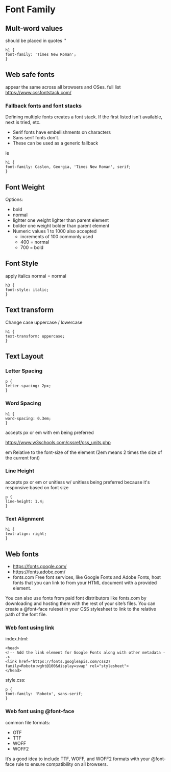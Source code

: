 # Font Family
## Mult-word values
should be placed in quotes ''

    h1 {
    font-family: 'Times New Roman';
    }

## Web safe fonts
appear the same across all browsers and OSes.
full list https://www.cssfontstack.com/

### Fallback fonts and font stacks

Defining multiple fonts creates a font stack. If the first listed isn't available, next is tried, etc.

- Serif fonts have embellishments on characters
- Sans serif fonts don't.
- These can be used as a generic fallback

ie

    h1 {
    font-family: Caslon, Georgia, 'Times New Roman', serif;
    }

## Font Weight
Options:
- bold
- normal
- lighter one weight lighter than parent element
- bolder one weight bolder than parent element
- Numeric values 1 to 1000 also accepted
  - increments of 100 commonly used
  - 400 = normal
  - 700 = bold

## Font Style

apply italics
normal = normal

    h3 {
    font-style: italic;
    }

## Text transform
Change case
uppercase / lowercase
  
    h1 {
    text-transform: uppercase;
    }

## Text Layout

### Letter Spacing

    p {
    letter-spacing: 2px;
    }

### Word Spacing

    h1 {
    word-spacing: 0.3em; 
    }

accepts px or em with em being preferred

https://www.w3schools.com/cssref/css_units.php

em 	Relative to the font-size of the element (2em means 2 times the size of the current font)

### Line Height

accepts px or em or unitless w/ unitless being preferred because it's responsive based on font size

    p {
    line-height: 1.4;
    }

### Text Alignment

    h1 {
    text-align: right;
    }

## Web fonts
- https://fonts.google.com/
- https://fonts.adobe.com/
- fonts.com
Free font services, like Google Fonts and Adobe Fonts, host fonts that you can link to from your HTML document with a provided <link> element.

You can also use fonts from paid font distributors like fonts.com by downloading and hosting them with the rest of your site’s files. You can create a @font-face ruleset in your CSS stylesheet to link to the relative path of the font file. 

### Web font using link

index.html:

    <head>
    <!-- Add the link element for Google Fonts along with other metadata -->
    <link href="https://fonts.googleapis.com/css2?family=Roboto:wght@100&display=swap" rel="stylesheet">
    </head>

style.css:

    p {
    font-family: 'Roboto', sans-serif;
    }

### Web font using @font-face

common file formats:
- OTF
- TTF
- WOFF
- WOFF2

It’s a good idea to include TTF, WOFF, and WOFF2 formats with your @font-face rule to ensure compatibility on all browsers.